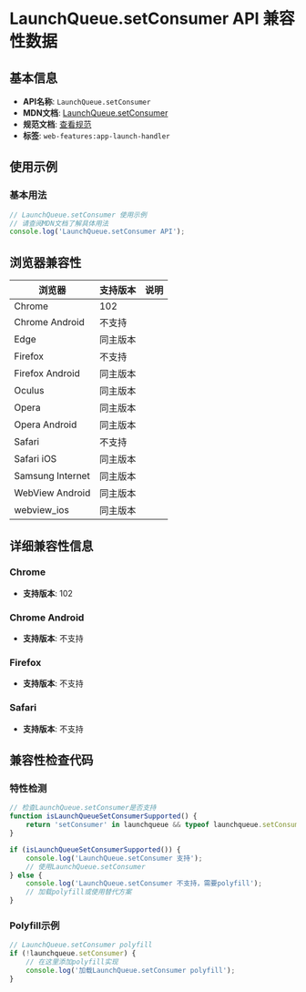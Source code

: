 # LaunchQueue.setConsumer API 兼容性数据

## 基本信息

- **API名称**: `LaunchQueue.setConsumer`
- **MDN文档**: [LaunchQueue.setConsumer](https://developer.mozilla.org/docs/Web/API/LaunchQueue/setConsumer)
- **规范文档**: [查看规范](https://wicg.github.io/web-app-launch/#dom-launchqueue-setconsumer)
- **标签**: `web-features:app-launch-handler`

## 使用示例

### 基本用法

```javascript
// LaunchQueue.setConsumer 使用示例
// 请查阅MDN文档了解具体用法
console.log('LaunchQueue.setConsumer API');
```

## 浏览器兼容性

| 浏览器 | 支持版本 | 说明 |
|--------|----------|------|
| Chrome | 102 |  |
| Chrome Android | 不支持 |  |
| Edge | 同主版本 |  |
| Firefox | 不支持 |  |
| Firefox Android | 同主版本 |  |
| Oculus | 同主版本 |  |
| Opera | 同主版本 |  |
| Opera Android | 同主版本 |  |
| Safari | 不支持 |  |
| Safari iOS | 同主版本 |  |
| Samsung Internet | 同主版本 |  |
| WebView Android | 同主版本 |  |
| webview_ios | 同主版本 |  |

## 详细兼容性信息

### Chrome

- **支持版本**: 102

### Chrome Android

- **支持版本**: 不支持

### Firefox

- **支持版本**: 不支持

### Safari

- **支持版本**: 不支持

## 兼容性检查代码

### 特性检测

```javascript
// 检查LaunchQueue.setConsumer是否支持
function isLaunchQueueSetConsumerSupported() {
    return 'setConsumer' in launchqueue && typeof launchqueue.setConsumer === 'function';
}

if (isLaunchQueueSetConsumerSupported()) {
    console.log('LaunchQueue.setConsumer 支持');
    // 使用LaunchQueue.setConsumer
} else {
    console.log('LaunchQueue.setConsumer 不支持，需要polyfill');
    // 加载polyfill或使用替代方案
}
```

### Polyfill示例

```javascript
// LaunchQueue.setConsumer polyfill
if (!launchqueue.setConsumer) {
    // 在这里添加polyfill实现
    console.log('加载LaunchQueue.setConsumer polyfill');
}
```

